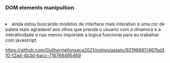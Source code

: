 <h3>DOM elements manipultion </h3>
.
<li>
ainda estou buscando modelos de interface mais interativo e uma cor de paleta mais agradavel aos olhos que prenda o usuario com a dinamica e a interatividade e nao menos importate a logica funcional para eu trabalhar com javascript.
</li>

https://github.com/Guilhermefonseca2021/notion/assets/92196697/467bd310-f2ad-4b3d-bacc-716768495469

